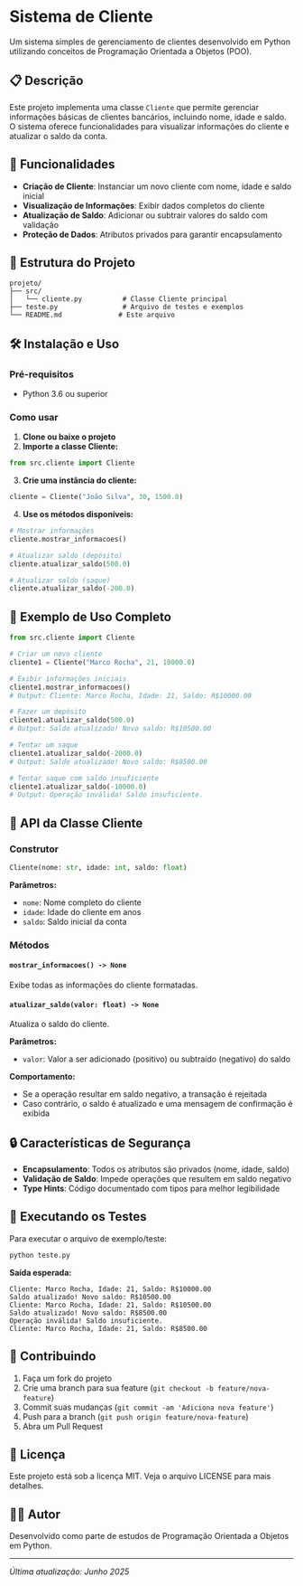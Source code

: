 # Sistema de Cliente

Um sistema simples de gerenciamento de clientes desenvolvido em Python utilizando conceitos de Programação Orientada a Objetos (POO).

## 📋 Descrição

Este projeto implementa uma classe `Cliente` que permite gerenciar informações básicas de clientes bancários, incluindo nome, idade e saldo. O sistema oferece funcionalidades para visualizar informações do cliente e atualizar o saldo da conta.

## 🚀 Funcionalidades

- **Criação de Cliente**: Instanciar um novo cliente com nome, idade e saldo inicial
- **Visualização de Informações**: Exibir dados completos do cliente
- **Atualização de Saldo**: Adicionar ou subtrair valores do saldo com validação
- **Proteção de Dados**: Atributos privados para garantir encapsulamento

## 📁 Estrutura do Projeto

```
projeto/
├── src/
│   └── cliente.py          # Classe Cliente principal
├── teste.py                # Arquivo de testes e exemplos
└── README.md              # Este arquivo
```

## 🛠️ Instalação e Uso

### Pré-requisitos

- Python 3.6 ou superior

### Como usar

1. **Clone ou baixe o projeto**
2. **Importe a classe Cliente:**

```python
from src.cliente import Cliente
```

3. **Crie uma instância do cliente:**

```python
cliente = Cliente("João Silva", 30, 1500.0)
```

4. **Use os métodos disponíveis:**

```python
# Mostrar informações
cliente.mostrar_informacoes()

# Atualizar saldo (depósito)
cliente.atualizar_saldo(500.0)

# Atualizar saldo (saque)
cliente.atualizar_saldo(-200.0)
```

## 📖 Exemplo de Uso Completo

```python
from src.cliente import Cliente

# Criar um novo cliente
cliente1 = Cliente("Marco Rocha", 21, 10000.0)

# Exibir informações iniciais
cliente1.mostrar_informacoes()
# Output: Cliente: Marco Rocha, Idade: 21, Saldo: R$10000.00

# Fazer um depósito
cliente1.atualizar_saldo(500.0)
# Output: Saldo atualizado! Novo saldo: R$10500.00

# Tentar um saque
cliente1.atualizar_saldo(-2000.0)
# Output: Saldo atualizado! Novo saldo: R$8500.00

# Tentar saque com saldo insuficiente
cliente1.atualizar_saldo(-10000.0)
# Output: Operação inválida! Saldo insuficiente.
```

## 🔧 API da Classe Cliente

### Construtor

```python
Cliente(nome: str, idade: int, saldo: float)
```

**Parâmetros:**
- `nome`: Nome completo do cliente
- `idade`: Idade do cliente em anos
- `saldo`: Saldo inicial da conta

### Métodos

#### `mostrar_informacoes() -> None`
Exibe todas as informações do cliente formatadas.

#### `atualizar_saldo(valor: float) -> None`
Atualiza o saldo do cliente.

**Parâmetros:**
- `valor`: Valor a ser adicionado (positivo) ou subtraído (negativo) do saldo

**Comportamento:**
- Se a operação resultar em saldo negativo, a transação é rejeitada
- Caso contrário, o saldo é atualizado e uma mensagem de confirmação é exibida

## 🔒 Características de Segurança

- **Encapsulamento**: Todos os atributos são privados (nome, idade, saldo)
- **Validação de Saldo**: Impede operações que resultem em saldo negativo
- **Type Hints**: Código documentado com tipos para melhor legibilidade

## 🧪 Executando os Testes

Para executar o arquivo de exemplo/teste:

```bash
python teste.py
```

**Saída esperada:**
```
Cliente: Marco Rocha, Idade: 21, Saldo: R$10000.00
Saldo atualizado! Novo saldo: R$10500.00
Cliente: Marco Rocha, Idade: 21, Saldo: R$10500.00
Saldo atualizado! Novo saldo: R$8500.00
Operação inválida! Saldo insuficiente.
Cliente: Marco Rocha, Idade: 21, Saldo: R$8500.00
```

## 🤝 Contribuindo

1. Faça um fork do projeto
2. Crie uma branch para sua feature (`git checkout -b feature/nova-feature`)
3. Commit suas mudanças (`git commit -am 'Adiciona nova feature'`)
4. Push para a branch (`git push origin feature/nova-feature`)
5. Abra um Pull Request

## 📝 Licença

Este projeto está sob a licença MIT. Veja o arquivo LICENSE para mais detalhes.

## 👨‍💻 Autor

Desenvolvido como parte de estudos de Programação Orientada a Objetos em Python.

---

*Última atualização: Junho 2025*